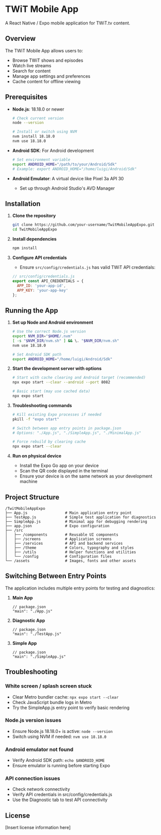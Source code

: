 # TWiT Mobile App

A React Native / Expo mobile application for TWiT.tv content.

## Overview

The TWiT Mobile App allows users to:
- Browse TWiT shows and episodes
- Watch live streams
- Search for content
- Manage app settings and preferences
- Cache content for offline viewing

## Prerequisites

- **Node.js**: 18.18.0 or newer
  ```bash
  # Check current version
  node --version
  
  # Install or switch using NVM
  nvm install 18.18.0
  nvm use 18.18.0
  ```

- **Android SDK**: For Android development
  ```bash
  # Set environment variable
  export ANDROID_HOME="/path/to/your/Android/Sdk"
  # Example: export ANDROID_HOME="/home/luigi/Android/Sdk"
  ```

- **Android Emulator**: A virtual device like Pixel 3a API 30
  - Set up through Android Studio's AVD Manager

## Installation

1. **Clone the repository**
   ```bash
   git clone https://github.com/your-username/TwitMobileAppExpo.git
   cd TwitMobileAppExpo
   ```

2. **Install dependencies**
   ```bash
   npm install
   ```

3. **Configure API credentials**
   - Ensure `src/config/credentials.js` has valid TWiT API credentials:
   ```javascript
   // src/config/credentials.js
   export const API_CREDENTIALS = {
     APP_ID: 'your-app-id',
     APP_KEY: 'your-app-key'
   };
   ```

## Running the App

1. **Set up Node and Android environment**
   ```bash
   # Use the correct Node.js version
   export NVM_DIR="$HOME/.nvm"
   [ -s "$NVM_DIR/nvm.sh" ] && \. "$NVM_DIR/nvm.sh"
   nvm use 18.18.0
   
   # Set Android SDK path
   export ANDROID_HOME="/home/luigi/Android/Sdk"
   ```

2. **Start the development server with options**
   ```bash
   # Start with cache clearing and Android target (recommended)
   npx expo start --clear --android --port 8082
   
   # Basic start (may use cached data)
   npx expo start
   ```

3. **Troubleshooting commands**
   ```bash
   # Kill existing Expo processes if needed
   pkill -f "expo start"
   
   # Switch between app entry points in package.json
   # Options: "./App.js", "./SimpleApp.js", "./MinimalApp.js"
   
   # Force rebuild by clearing cache
   npx expo start --clear
   ```

4. **Run on physical device**
   - Install the Expo Go app on your device
   - Scan the QR code displayed in the terminal
   - Ensure your device is on the same network as your development machine

## Project Structure

```
/TwitMobileAppExpo
├── App.js                 # Main application entry point
├── TestApp.js             # Simple test application for diagnostics
├── SimpleApp.js           # Minimal app for debugging rendering
├── app.json               # Expo configuration
├── /src
│   ├── /components        # Reusable UI components
│   ├── /screens           # Application screens
│   ├── /services          # API and backend services
│   ├── /theme             # Colors, typography and styles
│   ├── /utils             # Helper functions and utilities
│   └── /config            # Configuration files
└── /assets                # Images, fonts and other assets
```

## Switching Between Entry Points

The application includes multiple entry points for testing and diagnostics:

1. **Main App**
   ```
   // package.json
   "main": "./App.js"
   ```

2. **Diagnostic App**
   ```
   // package.json
   "main": "./TestApp.js"
   ```

3. **Simple App**
   ```
   // package.json
   "main": "./SimpleApp.js"
   ```

## Troubleshooting

### White screen / splash screen stuck
- Clear Metro bundler cache: `npx expo start --clear`
- Check JavaScript bundle logs in Metro
- Try the SimpleApp.js entry point to verify basic rendering

### Node.js version issues
- Ensure Node.js 18.18.0+ is active: `node --version`
- Switch using NVM if needed: `nvm use 18.18.0`

### Android emulator not found
- Verify Android SDK path: `echo $ANDROID_HOME`
- Ensure emulator is running before starting Expo

### API connection issues
- Check network connectivity
- Verify API credentials in src/config/credentials.js
- Use the Diagnostic tab to test API connectivity

## License

[Insert license information here]
